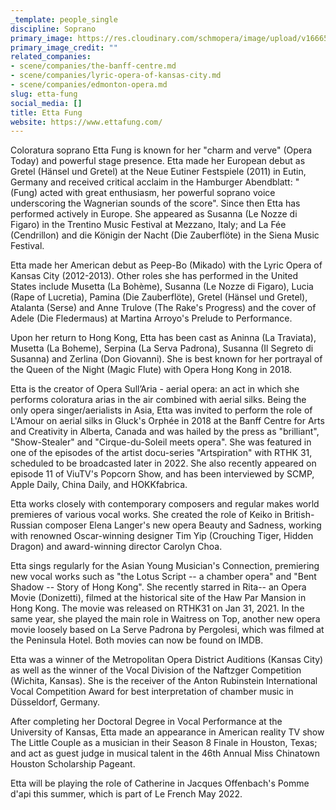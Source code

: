 ```yaml
---
_template: people_single
discipline: Soprano
primary_image: https://res.cloudinary.com/schmopera/image/upload/v1666561784/media/2022/10/EttaFung_h2mpm1.jpg
primary_image_credit: ""
related_companies:
- scene/companies/the-banff-centre.md
- scene/companies/lyric-opera-of-kansas-city.md
- scene/companies/edmonton-opera.md
slug: etta-fung
social_media: []
title: Etta Fung
website: https://www.ettafung.com/
---
```

Coloratura soprano Etta Fung is known for her "charm and verve" (Opera Today) and powerful stage presence. Etta made her European debut as Gretel (Hänsel und Gretel) at the Neue Eutiner Festspiele (2011) in Eutin, Germany and received critical acclaim in the Hamburger Abendblatt: "(Fung) acted with great enthusiasm, her powerful soprano voice underscoring the Wagnerian sounds of the score". Since then Etta has performed actively in Europe. She appeared as Susanna (Le Nozze di Figaro) in the Trentino Music Festival at Mezzano, Italy; and La Fée (Cendrillon) and die Königin der Nacht (Die Zauberflöte) in the Siena Music Festival.

Etta made her American debut as Peep-Bo (Mikado) with the Lyric Opera of Kansas City (2012-2013). Other roles she has performed in the United States include Musetta (La Bohème), Susanna (Le Nozze di Figaro), Lucia (Rape of Lucretia), Pamina (Die Zauberflöte), Gretel (Hänsel und Gretel), Atalanta (Serse) and Anne Trulove (The Rake's Progress) and the cover of Adele (Die Fledermaus) at Martina Arroyo's Prelude to Performance.

Upon her return to Hong Kong, Etta has been cast as Aninna (La Traviata), Musetta (La Boheme), Serpina (La Serva Padrona), Susanna (Il Segreto di Susanna) and Zerlina (Don Giovanni). She is best known for her portrayal of the Queen of the Night (Magic Flute) with Opera Hong Kong in 2018.

Etta is the creator of Opera Sull’Aria - aerial opera: an act in which she performs coloratura arias in the air combined with aerial silks. Being the only opera singer/aerialists in Asia, Etta was invited to perform the role of L'Amour on aerial silks in Gluck's Orphée in 2018 at the Banff Centre for Arts and Creativity in Alberta, Canada and was hailed by the press as "brilliant", "Show-Stealer" and "Cirque-du-Soleil meets opera". She was featured in one of the episodes of the artist docu-series "Artspiration" with RTHK 31, scheduled to be broadcasted later in 2022. She also recently appeared on episode 11 of ViuTV's Popcorn Show, and has been interviewed by SCMP, Apple Daily, China Daily, and HOKKfabrica.

Etta works closely with contemporary composers and regular makes world premieres of various vocal works. She created the role of Keiko in British-Russian composer Elena Langer's new opera Beauty and Sadness, working with renowned Oscar-winning designer Tim Yip (Crouching Tiger, Hidden Dragon) and award-winning director Carolyn Choa.

Etta sings regularly for the Asian Young Musician's Connection, premiering new vocal works such as "the Lotus Script -- a chamber opera" and "Bent Shadow -- Story of Hong Kong". She recently starred in Rita-- an Opera Movie (Donizetti), filmed at the historical site of the Haw Par Mansion in Hong Kong. The movie was released on RTHK31 on Jan 31, 2021. In the same year, she played the main role in Waitress on Top, another new opera movie loosely based on La Serve Padrona by Pergolesi, which was filmed at the Peninsula Hotel. Both movies can now be found on IMDB.

Etta was a winner of the Metropolitan Opera District Auditions (Kansas City) as well as the winner of the Vocal Division of the Naftzger Competition (Wichita, Kansas). She is the receiver of the Anton Rubinstein International Vocal Competition Award for best interpretation of chamber music in Düsseldorf, Germany.

After completing her Doctoral Degree in Vocal Performance at the University of Kansas, Etta made an appearance in American reality TV show The Little Couple as a musician in their Season 8 Finale in Houston, Texas; and act as guest judge in musical talent in the 46th Annual Miss Chinatown Houston Scholarship Pageant.

Etta will be playing the role of Catherine in Jacques Offenbach's Pomme d'api this summer, which is part of Le French May 2022.